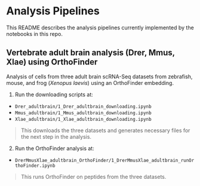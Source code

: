 # Analysis Pipelines

This README describes the analysis pipelines currently implemented by the notebooks in this repo.

## Vertebrate adult brain analysis (Drer, Mmus, Xlae) using OrthoFinder
Analysis of cells from three adult brain scRNA-Seq datasets from zebrafish, mouse, and frog (_Xenopus laevis_) using an OrthoFinder embedding.

1. Run the downloading scripts at:
- `Drer_adultbrain/1_Drer_adultbrain_downloading.ipynb`  
- `Mmus_adultbrain/1_Mmus_adultbrain_downloading.ipynb`  
- `Xlae_adultbrain/1_Xlae_adultbrain_downloading.ipynb` 
> This downloads the three datasets and generates necessary files for the next step in the analysis. 

2. Run the OrthoFinder analysis at:  
- `DrerMmusXlae_adultbrain_OrthoFinder/1_DrerMmusXlae_adultbrain_runOrthoFinder.ipynb`
> This runs OrthoFinder on peptides from the three datasets.
